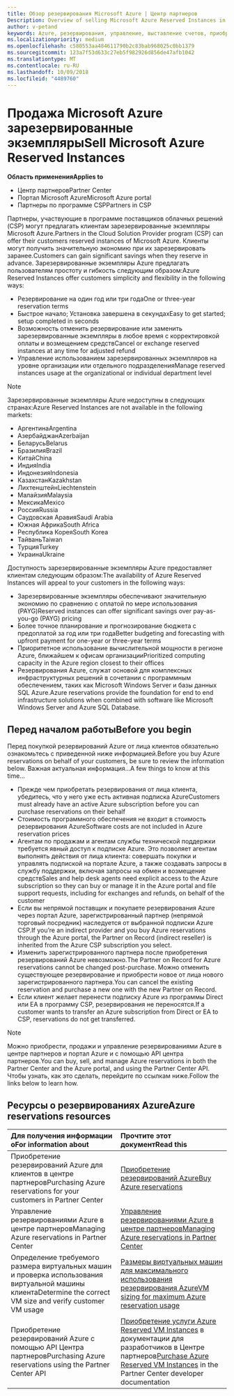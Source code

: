 ```yaml
---
title: Обзор резервирования Microsoft Azure | Центр партнеров
Description: Overview of selling Microsoft Azure Reserved Instances in CSP.
author: v-petand
keywords: Azure, резервирования, управление, выставление счетов, приобретение, Azure RI, зарезервированные экземпляры Azure
ms.localizationpriority: medium
ms.openlocfilehash: c580553aa484611790b2c83bab968025c0bb1379
ms.sourcegitcommit: 123a7f53d633c27eb5f982926d856de47afb1042
ms.translationtype: MT
ms.contentlocale: ru-RU
ms.lasthandoff: 10/09/2018
ms.locfileid: "4489760"
---
```

# <a name="sell-microsoft-azure-reserved-instances"></a><span data-ttu-id="1dc79-103">Продажа Microsoft Azure зарезервированные экземпляры</span><span class="sxs-lookup"><span data-stu-id="1dc79-103">Sell Microsoft Azure Reserved Instances</span></span> 

**<span data-ttu-id="1dc79-104">Область применения</span><span class="sxs-lookup"><span data-stu-id="1dc79-104">Applies to</span></span>**

-  <span data-ttu-id="1dc79-105">Центр партнеров</span><span class="sxs-lookup"><span data-stu-id="1dc79-105">Partner Center</span></span>
-  <span data-ttu-id="1dc79-106">Портал Microsoft Azure</span><span class="sxs-lookup"><span data-stu-id="1dc79-106">Microsoft Azure portal</span></span>
-  <span data-ttu-id="1dc79-107">Партнеры по программе CSP</span><span class="sxs-lookup"><span data-stu-id="1dc79-107">Partners in CSP</span></span>

<span data-ttu-id="1dc79-108">Партнеры, участвующие в программе поставщиков облачных решений (CSP) могут предлагать клиентам зарезервированные экземпляры Microsoft Azure.</span><span class="sxs-lookup"><span data-stu-id="1dc79-108">Partners in the Cloud Solution Provider program (CSP) can offer their customers reserved instances of Microsoft Azure.</span></span> <span data-ttu-id="1dc79-109">Клиенты могут получить значительную экономию при их зарезервировать заранее.</span><span class="sxs-lookup"><span data-stu-id="1dc79-109">Customers can gain significant savings when they reserve in advance.</span></span> <span data-ttu-id="1dc79-110">Зарезервированные экземпляры Azure предлагать пользователям простоту и гибкость следующим образом:</span><span class="sxs-lookup"><span data-stu-id="1dc79-110">Azure Reserved Instances offer customers simplicity and flexibility in the following ways:</span></span>

-   <span data-ttu-id="1dc79-111">Резервирование на один год или три года</span><span class="sxs-lookup"><span data-stu-id="1dc79-111">One or three-year reservation terms</span></span> 
-   <span data-ttu-id="1dc79-112">Быстрое начало; Установка завершена в секундах</span><span class="sxs-lookup"><span data-stu-id="1dc79-112">Easy to get started; setup completed in seconds</span></span> 
-   <span data-ttu-id="1dc79-113">Возможность отменить резервирование или заменить зарезервированные экземпляры в любое время с корректировкой оплаты и возмещением средств</span><span class="sxs-lookup"><span data-stu-id="1dc79-113">Cancel or exchange reserved instances at any time for adjusted refund</span></span> 
-   <span data-ttu-id="1dc79-114">Управление использованием зарезервированных экземпляров на уровне организации или отдельного подразделения</span><span class="sxs-lookup"><span data-stu-id="1dc79-114">Manage reserved instances usage at the organizational or individual department level</span></span> 

> [!NOTE]  
> <span data-ttu-id="1dc79-115">Зарезервированные экземпляры Azure недоступны в следующих странах:</span><span class="sxs-lookup"><span data-stu-id="1dc79-115">Azure Reserved Instances are not available in the following markets:</span></span>  
> * <span data-ttu-id="1dc79-116">Аргентина</span><span class="sxs-lookup"><span data-stu-id="1dc79-116">Argentina</span></span>
> * <span data-ttu-id="1dc79-117">Азербайджан</span><span class="sxs-lookup"><span data-stu-id="1dc79-117">Azerbaijan</span></span>
> * <span data-ttu-id="1dc79-118">Беларусь</span><span class="sxs-lookup"><span data-stu-id="1dc79-118">Belarus</span></span>
> * <span data-ttu-id="1dc79-119">Бразилия</span><span class="sxs-lookup"><span data-stu-id="1dc79-119">Brazil</span></span>
> * <span data-ttu-id="1dc79-120">Китай</span><span class="sxs-lookup"><span data-stu-id="1dc79-120">China</span></span>
> * <span data-ttu-id="1dc79-121">Индия</span><span class="sxs-lookup"><span data-stu-id="1dc79-121">India</span></span>
> * <span data-ttu-id="1dc79-122">Индонезия</span><span class="sxs-lookup"><span data-stu-id="1dc79-122">Indonesia</span></span>
> * <span data-ttu-id="1dc79-123">Казахстан</span><span class="sxs-lookup"><span data-stu-id="1dc79-123">Kazakhstan</span></span>
> * <span data-ttu-id="1dc79-124">Лихтенштейн</span><span class="sxs-lookup"><span data-stu-id="1dc79-124">Liechtenstein</span></span>
> * <span data-ttu-id="1dc79-125">Малайзия</span><span class="sxs-lookup"><span data-stu-id="1dc79-125">Malaysia</span></span>
> * <span data-ttu-id="1dc79-126">Мексика</span><span class="sxs-lookup"><span data-stu-id="1dc79-126">Mexico</span></span>
> * <span data-ttu-id="1dc79-127">Россия</span><span class="sxs-lookup"><span data-stu-id="1dc79-127">Russia</span></span>
> * <span data-ttu-id="1dc79-128">Саудовская Аравия</span><span class="sxs-lookup"><span data-stu-id="1dc79-128">Saudi Arabia</span></span>
> * <span data-ttu-id="1dc79-129">Южная Африка</span><span class="sxs-lookup"><span data-stu-id="1dc79-129">South Africa</span></span>
> * <span data-ttu-id="1dc79-130">Республика Корея</span><span class="sxs-lookup"><span data-stu-id="1dc79-130">South Korea</span></span>
> * <span data-ttu-id="1dc79-131">Тайвань</span><span class="sxs-lookup"><span data-stu-id="1dc79-131">Taiwan</span></span>
> * <span data-ttu-id="1dc79-132">Турция</span><span class="sxs-lookup"><span data-stu-id="1dc79-132">Turkey</span></span>
> * <span data-ttu-id="1dc79-133">Украина</span><span class="sxs-lookup"><span data-stu-id="1dc79-133">Ukraine</span></span>

<span data-ttu-id="1dc79-134">Доступность зарезервированные экземпляры Azure предоставляет клиентам следующим образом:</span><span class="sxs-lookup"><span data-stu-id="1dc79-134">The availability of Azure Reserved Instances will appeal to your customers in the following ways:</span></span>

-   <span data-ttu-id="1dc79-135">Зарезервированные экземпляры обеспечивают значительную экономию по сравнению с оплатой по мере использования (PAYG)</span><span class="sxs-lookup"><span data-stu-id="1dc79-135">Reserved instances can offer significant savings over pay-as-you-go (PAYG) pricing</span></span>
-   <span data-ttu-id="1dc79-136">Более точное планирование и прогнозирование бюджета с предоплатой за год или три года</span><span class="sxs-lookup"><span data-stu-id="1dc79-136">Better budgeting and forecasting with upfront payment for one-year or three-year terms</span></span> 
-   <span data-ttu-id="1dc79-137">Приоритетное использование вычислительной мощности в регионе Azure, ближайшем к офисам организации</span><span class="sxs-lookup"><span data-stu-id="1dc79-137">Prioritized computing capacity in the Azure region closest to their offices</span></span>  
-   <span data-ttu-id="1dc79-138">Резервирования Azure, служат основой для комплексных инфраструктурных решений в сочетании с программным обеспечением, таких как Microsoft Windows Server и базы данных SQL Azure.</span><span class="sxs-lookup"><span data-stu-id="1dc79-138">Azure reservations provide the foundation for end to end infrastructure solutions when combined with software like Microsoft Windows Server and Azure SQL Database.</span></span>   

## <a name="before-you-begin"></a><span data-ttu-id="1dc79-139">Перед началом работы</span><span class="sxs-lookup"><span data-stu-id="1dc79-139">Before you begin</span></span>

<span data-ttu-id="1dc79-140">Перед покупкой резервирований Azure от лица клиентов обязательно ознакомьтесь с приведенной ниже информацией.</span><span class="sxs-lookup"><span data-stu-id="1dc79-140">Before you buy Azure reservations on behalf of your customers, be sure to review the information below.</span></span> <span data-ttu-id="1dc79-141">Важная актуальная информация...</span><span class="sxs-lookup"><span data-stu-id="1dc79-141">A few things to know at this time…</span></span>

-   <span data-ttu-id="1dc79-142">Прежде чем приобретать резервирования от лица клиента, убедитесь, что у него уже есть активная подписка Azure</span><span class="sxs-lookup"><span data-stu-id="1dc79-142">Customers must already have an active Azure subscription before you can purchase reservations on their behalf</span></span>  
-   <span data-ttu-id="1dc79-143">Стоимость программного обеспечения не входит в стоимость резервирования Azure</span><span class="sxs-lookup"><span data-stu-id="1dc79-143">Software costs are not included in Azure reservation prices</span></span> 
-   <span data-ttu-id="1dc79-144">Агентам по продажам и агентам службы технической поддержки требуется явный доступ к подписке Azure. Это позволяет агентам выполнять действия от лица клиента: совершать покупки и управлять подпиской на портале Azure, а также создавать запросы в службу поддержки, включая запросы на обмен и возмещение средств</span><span class="sxs-lookup"><span data-stu-id="1dc79-144">Sales and help desk agents need explicit access to the Azure subscription so they can buy or manage it in the Azure portal and file support requests, including for exchanges and refunds, on behalf of the customer</span></span>  
-   <span data-ttu-id="1dc79-145">Если вы непрямой поставщик и покупаете резервирования Azure через портал Azure, зарегистрированный партнер (непрямой торговый посредник) наследуется от выбранной подписки Azure CSP.</span><span class="sxs-lookup"><span data-stu-id="1dc79-145">If you’re an indirect provider and you buy Azure reservations through the Azure portal, the Partner on Record (indirect reseller) is inherited from the Azure CSP subscription you select.</span></span> 
-   <span data-ttu-id="1dc79-146">Изменить зарегистрированного партнера после приобретения резервирований Azure невозможно.</span><span class="sxs-lookup"><span data-stu-id="1dc79-146">The Partner on Record for Azure reservations cannot be changed post-purchase.</span></span> <span data-ttu-id="1dc79-147">Можно отменить существующее резервирование и приобрести новое от лица нового зарегистрированного партнера.</span><span class="sxs-lookup"><span data-stu-id="1dc79-147">You can cancel the existing reservation and purchase a new one with the new Partner on Record.</span></span> 
-   <span data-ttu-id="1dc79-148">Если клиент желает перенести подписку Azure из программы Direct или EA в программу CSP, резервирования не переносятся.</span><span class="sxs-lookup"><span data-stu-id="1dc79-148">If a customer wants to transfer an Azure subscription from Direct or EA to CSP, reservations do not get transferred.</span></span> 

>[!NOTE]
> <span data-ttu-id="1dc79-149">Можно приобрести, продажи и управление резервированиями Azure в центре партнеров и портал Azure и с помощью API центра партнеров.</span><span class="sxs-lookup"><span data-stu-id="1dc79-149">You can buy, sell, and manage Azure reservations in both the Partner Center and the Azure portal, and using the Partner Center API.</span></span> <span data-ttu-id="1dc79-150">Чтобы узнать, как это сделать, перейдите по ссылкам ниже.</span><span class="sxs-lookup"><span data-stu-id="1dc79-150">Follow the links below to learn how.</span></span> 

## <a name="azure-reservations-resources"></a><span data-ttu-id="1dc79-151">Ресурсы о резервированиях Azure</span><span class="sxs-lookup"><span data-stu-id="1dc79-151">Azure reservations resources</span></span>
|**<span data-ttu-id="1dc79-152">Для получения информации о</span><span class="sxs-lookup"><span data-stu-id="1dc79-152">For information about</span></span>**   |**<span data-ttu-id="1dc79-153">Прочтите этот документ</span><span class="sxs-lookup"><span data-stu-id="1dc79-153">Read this</span></span>**    |
|:-----------------------------|:-----------------|
|<span data-ttu-id="1dc79-154">Приобретение резервирований Azure для клиентов в центре партнеров</span><span class="sxs-lookup"><span data-stu-id="1dc79-154">Purchasing Azure reservations for your customers in Partner Center</span></span>   |[<span data-ttu-id="1dc79-155">Приобретение резервирований Azure</span><span class="sxs-lookup"><span data-stu-id="1dc79-155">Buy Azure reservations</span></span>](azure-reservations-buying.md)
|<span data-ttu-id="1dc79-156">Управление резервированиями Azure в центре партнеров</span><span class="sxs-lookup"><span data-stu-id="1dc79-156">Managing Azure reservations in Partner Center</span></span> | [<span data-ttu-id="1dc79-157">Управление резервированиями Azure в центре партнеров</span><span class="sxs-lookup"><span data-stu-id="1dc79-157">Managing Azure reservations in Partner Center</span></span>](azure-reservations-manage.md)
|<span data-ttu-id="1dc79-158">Определение требуемого размера виртуальных машин и проверка использования виртуальной машины клиента</span><span class="sxs-lookup"><span data-stu-id="1dc79-158">Determine the correct VM size and verify customer VM usage</span></span>   |[<span data-ttu-id="1dc79-159">Размеры виртуальных машин для максимального использования резервирования Azure</span><span class="sxs-lookup"><span data-stu-id="1dc79-159">VM sizing for maximum Azure reservation usage</span></span>](azure-usage.md)   |
|<span data-ttu-id="1dc79-160">Приобретение резервирований Azure с помощью API Центра партнеров</span><span class="sxs-lookup"><span data-stu-id="1dc79-160">Purchasing Azure reservations using the Partner Center API</span></span> | <span data-ttu-id="1dc79-161">[Приобретение услуги Azure Reserved VM Instances](https://docs.microsoft.com/partner-center/develop/purchase-azure-reservations) в документации для разработчиков в Центре партнеров</span><span class="sxs-lookup"><span data-stu-id="1dc79-161">[Purchase Azure Reserved VM Instances](https://docs.microsoft.com/partner-center/develop/purchase-azure-reservations) in the Partner Center developer documentation</span></span>

 

